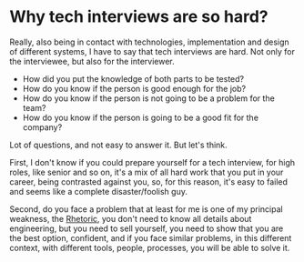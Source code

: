 # Why tech interviews are so hard?

Really, also being in contact with technologies, implementation and design of different systems, I have to say that tech interviews are hard. Not only for the interviewee, but also for the interviewer. 

- How did you put the knowledge of both parts to be tested? 
- How do you know if the person is good enough for the job? 
- How do you know if the person is not going to be a problem for the team?
- How do you know if the person is going to be a good fit for the company?

Lot of questions, and not easy to answer it. But let's think.

First, I don't know if you could prepare yourself for a tech interview, for high roles, like senior and so on, it's a mix of all hard work that you put in your career, being contrasted against you, so, for this reason, it's easy to failed and seems like a complete disaster/foolish guy.

Second, do you face a problem that at least for me is one of my principal weakness, the [Rhetoric](https://en.wikipedia.org/wiki/Rhetoric), you don't need to know all details about engineering, but you need to sell yourself, you need to show that you are the best option, confident, and if you  face similar problems, in this different context, with different tools, people, processes, you will be able to solve it.



